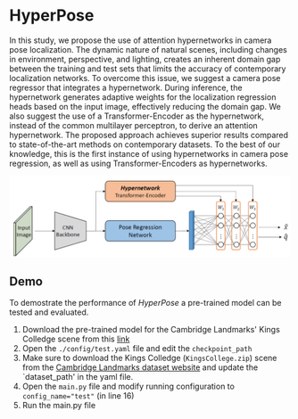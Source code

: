 # HyperPose

In this study, we propose the use of attention hypernetworks in camera pose
localization. The dynamic nature of natural scenes, including changes in
environment, perspective, and lighting, creates an inherent domain gap
between the training and test sets that limits the accuracy of contemporary
localization networks. To overcome this issue, we suggest a camera pose
regressor that integrates a hypernetwork. During inference, the hypernetwork
generates adaptive weights for the localization regression heads based on
the input image, effectively reducing the domain gap. We also suggest the
use of a Transformer-Encoder as the hypernetwork, instead of the common
multilayer perceptron, to derive an attention hypernetwork. The proposed
approach achieves superior results compared to state-of-the-art methods on
contemporary datasets. To the best of our knowledge, this is the first
instance of using hypernetworks in camera pose regression, as well as using
Transformer-Encoders as hypernetworks.

![plot](./img/hyperpose_intro.png?raw=true "Title")


## Demo
To demostrate the performance of *HyperPose* a pre-trained model can be tested and evaluated.
1. Download the pre-trained model for the Cambridge Landmarks' Kings Colledge scene from this [link](https://drive.google.com/file/d/1F-wNsI-_ANBR9G-mi-g2RyCEM_INkryU/view?usp=share_link)
2. Open the `./config/test.yaml` file and edit the `checkpoint_path`
3. Make sure to download the Kings Colledge (`KingsCollege.zip`) scene from the [Cambridge Landmarks dataset website](https://www.repository.cam.ac.uk/handle/1810/251342) and update the `dataset_path' in the yaml file.
4. Open the `main.py` file and modify running configuration to `config_name="test"` (in line 16)
5. Run the main.py file

